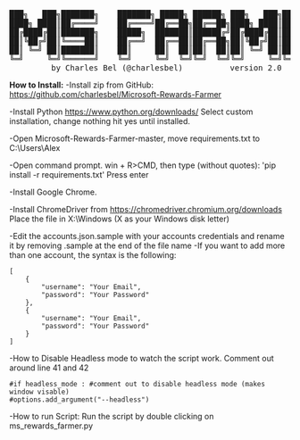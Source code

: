 <pre align="center">
███╗   ███╗███████╗    ███████╗ █████╗ ██████╗ ███╗   ███╗███████╗██████╗ 
████╗ ████║██╔════╝    ██╔════╝██╔══██╗██╔══██╗████╗ ████║██╔════╝██╔══██╗
██╔████╔██║███████╗    █████╗  ███████║██████╔╝██╔████╔██║█████╗  ██████╔╝
██║╚██╔╝██║╚════██║    ██╔══╝  ██╔══██║██╔══██╗██║╚██╔╝██║██╔══╝  ██╔══██╗
██║ ╚═╝ ██║███████║    ██║     ██║  ██║██║  ██║██║ ╚═╝ ██║███████╗██║  ██║
╚═╝     ╚═╝╚══════╝    ╚═╝     ╚═╝  ╚═╝╚═╝  ╚═╝╚═╝     ╚═╝╚══════╝╚═╝  ╚═╝
       by Charles Bel (@charlesbel)          version 2.0
</pre>
**How to Install:**
-Install zip from GitHub: https://github.com/charlesbel/Microsoft-Rewards-Farmer

-Install Python https://www.python.org/downloads/
	Select custom installation, change nothing hit yes until installed. 

-Open Microsoft-Rewards-Farmer-master, move requirements.txt to C:\Users\Alex

-Open command prompt. win + R>CMD, then type (without quotes): 'pip install -r requirements.txt' 	Press enter

-Install Google Chrome.

-Install ChromeDriver from https://chromedriver.chromium.org/downloads
	Place the file in X:\Windows (X as your Windows disk letter)

-Edit the accounts.json.sample with your accounts credentials and rename it by removing .sample at the end of the file name
-If you want to add more than one account, the syntax is the following:
```
[
    {
        "username": "Your Email",
        "password": "Your Password"
    },
    {
        "username": "Your Email",
        "password": "Your Password"
    }
]
```

-How to Disable Headless mode to watch the script work. Comment out around line 41 and 42
```
#if headless_mode : #comment out to disable headless mode (makes window visable)
#options.add_argument("--headless")
```

-How to run Script:
Run the script by double clicking on ms_rewards_farmer.py

